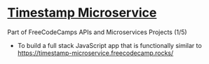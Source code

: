 
# [Timestamp Microservice](https://www.freecodecamp.org/learn/apis-and-microservices/apis-and-microservices-projects/timestamp-microservice)


Part of FreeCodeCamps APIs and Microservices Projects (1/5) 
- To build a full stack JavaScript app that is functionally similar to https://timestamp-microservice.freecodecamp.rocks/
